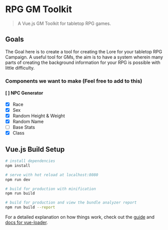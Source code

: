 # RPG GM Toolkit

> A Vue.js GM Toolkit for tabletop RPG games.

## Goals

The Goal here is to create a tool for creating the Lore for your tabletop RPG Campaign. A useful tool for GMs, the aim is to have a system wherein many parts of creating the background information for your RPG is possible with little difficulty.

### Components we want to make (Feel free to add to this)

#### [ ] NPC Generator
- [x] Race
- [x] Sex
- [x] Random Height & Weight
- [x] Random Name
- [ ] Base Stats
- [x] Class

## Vue.js Build Setup

``` bash
# install dependencies
npm install

# serve with hot reload at localhost:8080
npm run dev

# build for production with minification
npm run build

# build for production and view the bundle analyzer report
npm run build --report
```

For a detailed explanation on how things work, check out the [guide](http://vuejs-templates.github.io/webpack/) and [docs for vue-loader](http://vuejs.github.io/vue-loader).
